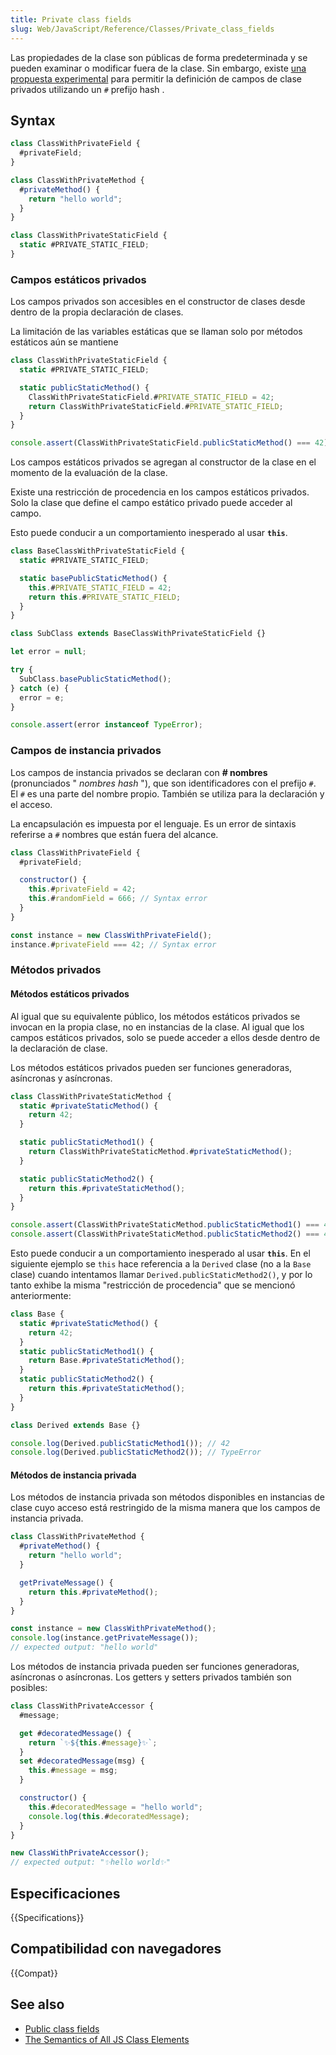 ```yaml
---
title: Private class fields
slug: Web/JavaScript/Reference/Classes/Private_class_fields
---
```


Las propiedades de la clase son públicas de forma predeterminada y se pueden examinar o modificar fuera de la clase. Sin embargo, existe [una propuesta experimental](https://github.com/tc39/proposal-class-fields) para permitir la definición de campos de clase privados utilizando un `#` prefijo hash .

## Syntax

```js
class ClassWithPrivateField {
  #privateField;
}

class ClassWithPrivateMethod {
  #privateMethod() {
    return "hello world";
  }
}

class ClassWithPrivateStaticField {
  static #PRIVATE_STATIC_FIELD;
}
```

### Campos estáticos privados

Los campos privados son accesibles en el constructor de clases desde dentro de la propia declaración de clases.

La limitación de las variables estáticas que se llaman solo por métodos estáticos aún se mantiene

```js
class ClassWithPrivateStaticField {
  static #PRIVATE_STATIC_FIELD;

  static publicStaticMethod() {
    ClassWithPrivateStaticField.#PRIVATE_STATIC_FIELD = 42;
    return ClassWithPrivateStaticField.#PRIVATE_STATIC_FIELD;
  }
}

console.assert(ClassWithPrivateStaticField.publicStaticMethod() === 42);
```

Los campos estáticos privados se agregan al constructor de la clase en el momento de la evaluación de la clase.

Existe una restricción de procedencia en los campos estáticos privados. Solo la clase que define el campo estático privado puede acceder al campo.

Esto puede conducir a un comportamiento inesperado al usar **`this`**.

```js
class BaseClassWithPrivateStaticField {
  static #PRIVATE_STATIC_FIELD;

  static basePublicStaticMethod() {
    this.#PRIVATE_STATIC_FIELD = 42;
    return this.#PRIVATE_STATIC_FIELD;
  }
}

class SubClass extends BaseClassWithPrivateStaticField {}

let error = null;

try {
  SubClass.basePublicStaticMethod();
} catch (e) {
  error = e;
}

console.assert(error instanceof TypeError);
```

### Campos de instancia privados

Los campos de instancia privados se declaran con **# nombres** (pronunciados " _nombres hash_ "), que son identificadores con el prefijo `#`. El `#` es una parte del nombre propio. También se utiliza para la declaración y el acceso.

La encapsulación es impuesta por el lenguaje. Es un error de sintaxis referirse a `#` nombres que están fuera del alcance.

```js
class ClassWithPrivateField {
  #privateField;

  constructor() {
    this.#privateField = 42;
    this.#randomField = 666; // Syntax error
  }
}

const instance = new ClassWithPrivateField();
instance.#privateField === 42; // Syntax error
```

### Métodos privados

#### Métodos estáticos privados

Al igual que su equivalente público, los métodos estáticos privados se invocan en la propia clase, no en instancias de la clase. Al igual que los campos estáticos privados, solo se puede acceder a ellos desde dentro de la declaración de clase.

Los métodos estáticos privados pueden ser funciones generadoras, asíncronas y asíncronas.

```js
class ClassWithPrivateStaticMethod {
  static #privateStaticMethod() {
    return 42;
  }

  static publicStaticMethod1() {
    return ClassWithPrivateStaticMethod.#privateStaticMethod();
  }

  static publicStaticMethod2() {
    return this.#privateStaticMethod();
  }
}

console.assert(ClassWithPrivateStaticMethod.publicStaticMethod1() === 42);
console.assert(ClassWithPrivateStaticMethod.publicStaticMethod2() === 42);
```

Esto puede conducir a un comportamiento inesperado al usar **`this`**. En el siguiente ejemplo se `this` hace referencia a la `Derived` clase (no a la `Base` clase) cuando intentamos llamar `Derived.publicStaticMethod2()`, y por lo tanto exhibe la misma "restricción de procedencia" que se mencionó anteriormente:

```js
class Base {
  static #privateStaticMethod() {
    return 42;
  }
  static publicStaticMethod1() {
    return Base.#privateStaticMethod();
  }
  static publicStaticMethod2() {
    return this.#privateStaticMethod();
  }
}

class Derived extends Base {}

console.log(Derived.publicStaticMethod1()); // 42
console.log(Derived.publicStaticMethod2()); // TypeError
```

#### Métodos de instancia privada

Los métodos de instancia privada son métodos disponibles en instancias de clase cuyo acceso está restringido de la misma manera que los campos de instancia privada.

```js
class ClassWithPrivateMethod {
  #privateMethod() {
    return "hello world";
  }

  getPrivateMessage() {
    return this.#privateMethod();
  }
}

const instance = new ClassWithPrivateMethod();
console.log(instance.getPrivateMessage());
// expected output: "hello world"
```

Los métodos de instancia privada pueden ser funciones generadoras, asíncronas o asíncronas. Los getters y setters privados también son posibles:

```js
class ClassWithPrivateAccessor {
  #message;

  get #decoratedMessage() {
    return `✨${this.#message}✨`;
  }
  set #decoratedMessage(msg) {
    this.#message = msg;
  }

  constructor() {
    this.#decoratedMessage = "hello world";
    console.log(this.#decoratedMessage);
  }
}

new ClassWithPrivateAccessor();
// expected output: "✨hello world✨"
```

## Especificaciones

{{Specifications}}

## Compatibilidad con navegadores

{{Compat}}

## See also

- [Public class fields](/es/docs/Web/JavaScript/Reference/Classes/Public_class_fields)
- [The Semantics of All JS Class Elements](https://rfrn.org/~shu/2018/05/02/the-semantics-of-all-js-class-elements.html)
